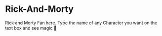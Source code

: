# Rick-And-Morty
Rick and Morty Fan here. Type the name of any Character you want on the text box and see magic 🎉

